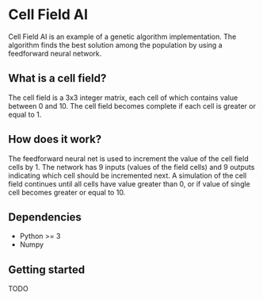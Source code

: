 # Cell Field AI

Cell Field AI is an example of a genetic algorithm implementation. The algorithm finds the best solution among the population by using a feedforward neural network.

## What is a cell field?

The cell field is a 3x3 integer matrix, each cell of which contains value between 0 and 10. The cell field becomes complete if each cell is greater or equal to 1. 

## How does it work?

The feedforward neural net is used to increment the value of the cell field cells by 1. The network has 9 inputs (values of the field cells) and 9 outputs indicating which cell should be incremented next. A simulation of the cell field continues until all cells have value greater than 0, or if value of single cell becomes greater or equal to 10.

## Dependencies

* Python >= 3
* Numpy

## Getting started

TODO
